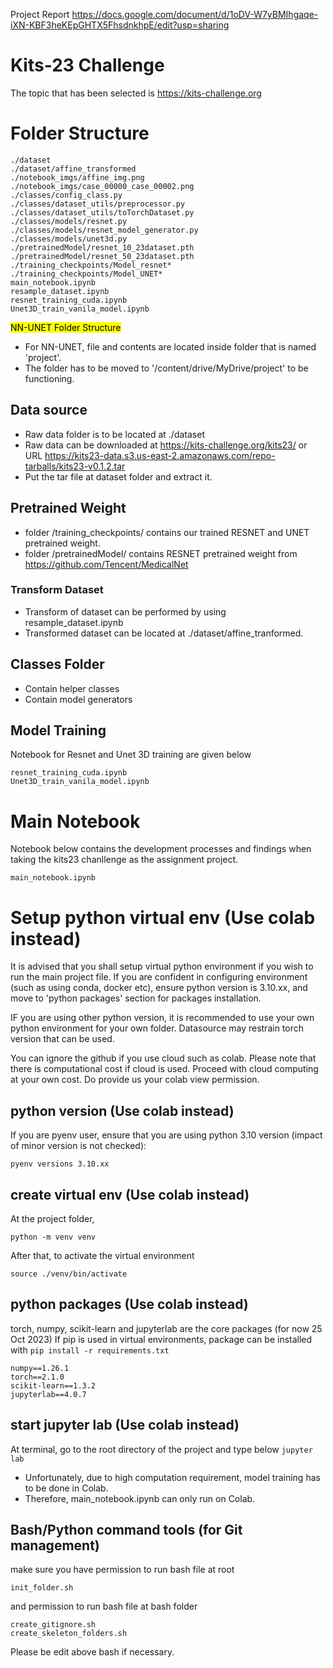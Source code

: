 Project Report
https://docs.google.com/document/d/1oDV-W7yBMIhgaqe-iXN-KBF3heKEpGHTX5FhsdnkhpE/edit?usp=sharing

# Kits-23 Challenge
The topic that has been selected is https://kits-challenge.org 

# Folder Structure
```
./dataset
./dataset/affine_transformed
./notebook_imgs/affine_img.png
./notebook_imgs/case_00000_case_00002.png
./classes/config_class.py
./classes/dataset_utils/preprocessor.py
./classes/dataset_utils/toTorchDataset.py
./classes/models/resnet.py
./classes/models/resnet_model_generator.py
./classes/models/unet3d.py
./pretrainedModel/resnet_10_23dataset.pth
./pretrainedModel/resnet_50_23dataset.pth
./training_checkpoints/Model_resnet*
./training_checkpoints/Model_UNET*
main_notebook.ipynb
resample_dataset.ipynb
resnet_training_cuda.ipynb
Unet3D_train_vanila_model.ipynb
```

<mark>NN-UNET Folder Structure</mark>
- For NN-UNET, file and contents are located inside folder that is named 'project'.
- The folder has to be moved to '/content/drive/MyDrive/project' to be functioning. 


## Data source
- Raw data folder is to be located at ./dataset
- Raw data can be downloaded at https://kits-challenge.org/kits23/ or URL https://kits23-data.s3.us-east-2.amazonaws.com/repo-tarballs/kits23-v0.1.2.tar
- Put the tar file at dataset folder and extract it.

## Pretrained Weight
- folder /training_checkpoints/ contains our trained RESNET and UNET pretrained weight. 
- folder /pretrainedModel/ contains RESNET pretrained weight from https://github.com/Tencent/MedicalNet

### Transform Dataset
- Transform of dataset can be performed by using resample_dataset.ipynb
- Transformed dataset can be located at ./dataset/affine_tranformed.

## Classes Folder
- Contain helper classes
- Contain model generators

## Model Training
Notebook for Resnet and Unet 3D training are given below
```
resnet_training_cuda.ipynb
Unet3D_train_vanila_model.ipynb

```
# Main Notebook
Notebook below contains the development processes and findings when taking the kits23 chanllenge as the assignment project.
```
main_notebook.ipynb
```

# Setup python virtual env (Use colab instead)
It is advised that you shall setup virtual python environment if you wish to run the main project file.
If you are confident in configuring environment (such as using conda, docker etc), ensure python version is 3.10.xx, and move to 'python packages' section for packages installation.

IF you are using other python version, it is recommended to use your own python environment for your own folder. Datasource may restrain torch version that can be used.

You can ignore the github if you use cloud such as colab. Please note that there is computational cost if cloud is used. Proceed with cloud computing at your own cost. Do provide us your colab view permission.


## python version (Use colab instead)
If you are pyenv user, ensure that you are using python 3.10 version (impact of minor version is not checked):
```
pyenv versions 3.10.xx
```

## create virtual env (Use colab instead)
At the project folder, 
```
python -m venv venv
```
After that, to activate the virtual environment
```
source ./venv/bin/activate
```

## python packages (Use colab instead)
torch, numpy, scikit-learn and jupyterlab are the core packages (for now 25 Oct 2023)
If pip is used in virtual environments, package can be installed with `pip install -r requirements.txt` 
```
numpy==1.26.1
torch==2.1.0
scikit-learn==1.3.2
jupyterlab==4.0.7
```

## start jupyter lab (Use colab instead)
At terminal, go to the root directory of the project and type below
`jupyter lab`
- Unfortunately, due to high computation requirement, model training has to be done in Colab.
- Therefore, main_notebook.ipynb can only run on Colab.

## Bash/Python command tools (for Git management)
make sure you have permission to run bash file at root
```
init_folder.sh
```
and permission to run bash file at bash folder
```
create_gitignore.sh
create_skeleton_folders.sh
```

Please be edit above bash if necessary.